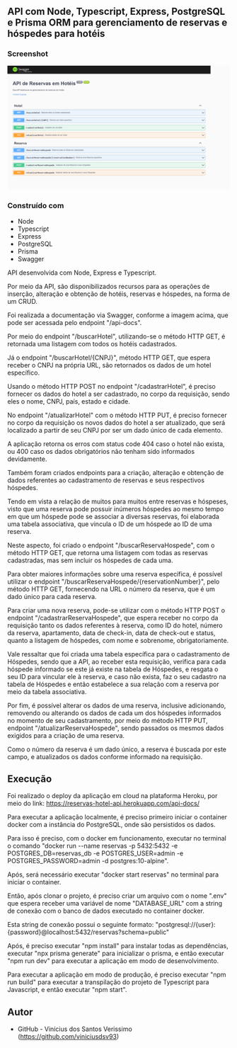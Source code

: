 ## API com Node, Typescript, Express, PostgreSQL e Prisma ORM para gerenciamento de reservas e hóspedes para hotéis

### Screenshot

![](./screenshot.png)

### Construído com

-   Node
-   Typescript
-   Express
-   PostgreSQL
-   Prisma
-   Swagger

API desenvolvida com Node, Express e Typescript.

Por meio da API, são disponibilizados recursos para as operações de inserção, alteração e
obtenção de hotéis, reservas e hóspedes, na forma de um CRUD.

Foi realizada a documentação via Swagger, conforme a imagem acima, que pode ser acessada
pelo endpoint "/api-docs".

Por meio do endpoint "/buscarHotel", utilizando-se o método HTTP GET, é retornada uma
listagem com todos os hotéis cadastrados.

Já o endpoint "/buscarHotel/{CNPJ}", método HTTP GET, que espera receber o CNPJ na própria
URL, são retornados os dados de um hotel específico.

Usando o método HTTP POST no endpoint "/cadastrarHotel", é preciso fornecer os dados do
hotel a ser cadastrado, no corpo da requisição, sendo eles o nome, CNPJ, país, estado e
cidade.

No endpoint "/atualizarHotel" com o método HTTP PUT, é preciso fornecer no corpo da
requisição os novos dados do hotel a ser atualizado, que será localizado a partir de seu
CNPJ por ser um dado único de cada elemento.

A aplicação retorna os erros com status code 404 caso o hotel não exista, ou 400 caso os
dados obrigatórios não tenham sido informados devidamente.

Também foram criados endpoints para a criação, alteração e obtenção de dados referentes ao
cadastramento de reservas e seus respectivos hóspedes.

Tendo em vista a relação de muitos para muitos entre reservas e hóspeses, visto que uma
reserva pode possuir inúmeros hóspedes ao mesmo tempo em que um hóspede pode se associar a
diversas reservas, foi elaborada uma tabela associativa, que vincula o ID de um hóspede ao
ID de uma reserva.

Neste aspecto, foi criado o endpoint "/buscarReservaHospede", com o método HTTP GET, que
retorna uma listagem com todas as reservas cadastradas, mas sem incluir os hóspedes de
cada uma.

Para obter maiores informações sobre uma reserva específica, é possível utilizar o
endpoint "/buscarReservaHospede/{reservationNumber}", pelo método HTTP GET, fornecendo na
URL o número da reserva, que é um dado único para cada reserva.

Para criar uma nova reserva, pode-se utilizar com o método HTTP POST o endpoint
"/cadastrarReservaHospede", que espera receber no corpo da requisição tanto os dados
referentes à reserva, como ID do hotel, número da reserva, apartamento, data de check-in,
data de check-out e status, quanto a listagem de hóspedes, com nome e sobrenome,
obrigatoriamente.

Vale ressaltar que foi criada uma tabela específica para o cadastramento de Hóspedes,
sendo que a API, ao receber esta requisição, verifica para cada hóspede informado se este
já existe na tabela de Hóspedes, e resgata o seu ID para vincular ele à reserva, e caso
não exista, faz o seu cadastro na tabela de Hóspedes e então estabelece a sua relação com
a reserva por meio da tabela associativa.

Por fim, é possível alterar os dados de uma reserva, inclusive adicionando, removendo ou
alterando os dados de cada um dos hóspedes informados no momento de seu cadastramento, por
meio do método HTTP PUT, endpoint "/atualizarReservaHospede", sendo passados os mesmos
dados exigidos para a criação de uma reserva.

Como o número da reserva é um dado único, a reserva é buscada por este campo, e
atualizados os dados conforme informado na requisição.

## Execução

Foi realizado o deploy da aplicação em cloud na plataforma Heroku, por meio do link:
https://reservas-hotel-api.herokuapp.com/api-docs/

Para executar a aplicação localmente, é preciso primeiro iniciar o container docker com a
instância do PostgreSQL, onde são persistidos os dados.

Para isso é preciso, com o docker em funcionamento, executar no terminal o comando "docker
run --name reservas -p 5432:5432 -e POSTGRES_DB=reservas_db -e POSTGRES_USER=admin -e
POSTGRES_PASSWORD=admin -d postgres:10-alpine".

Após, será necessário executar "docker start reservas" no terminal para iniciar o
container.

Então, após clonar o projeto, é preciso criar um arquivo com o nome ".env" que espera
receber uma variável de nome "DATABASE_URL" com a string de conexão com o banco de dados
executado no container docker.

Esta string de conexão possui o seguinte formato:
"postgresql://{user}:{password}@localhost:5432/reservas?schema=public"

Após, é preciso executar "npm install" para instalar todas as dependências, executar "npx
prisma generate" para inicializar o prisma, e então executar "npm run dev" para executar a
aplicação em modo de desenvolvimento.

Para executar a aplicação em modo de produção, é preciso executar "npm run build" para
executar a transpilação do projeto de Typescript para Javascript, e então executar "npm
start".

## Autor

-   GitHub - Vinícius dos Santos Verissimo (https://github.com/viniciusdsv93)
